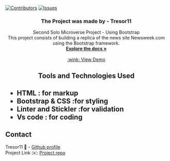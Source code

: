 [![Contributors][contributors-shield]][contributors-url]
[![Issues][issues-shield]][issues-url]
<br />
<p align="center">
 <h3 align="center">The Project was made by -  Tresor11</h3>
 <p align="center">
   Second Solo Microverse Project - Using Bootstrap </br>
  This project consists of building a replica of the news site Newsweek.com using the Bootstrap framework.
   <br />
   <a href="https://github.com/Tresor11/News-week"><strong>Explore the docs »</strong></a>
   <br />
   <br />
   <a href="https://rawcdn.githack.com/Tresor11/News-week/68776127cf0f9be4a9b0456474a02e5af579571a/index.html"> :wink: View Demo </a> 
 </p>
</p>
<h2 align="center">Tools and Technologies Used<h2>
 <ul>
  <li>HTML : for markup</li>
  <li>Bootstrap & CSS :for styling</li>
  <li>Linter and Stickler :for validation</li>
  <li>Vs code : for coding</li>
 </ul>
<!-- TABLE OF CONTENTS -->

## Contact
Tresor11 :man: - [Github profile](https://github.com/Tresor11)
<br>
Project Link :envelope:: [Project repo](https://github.com/Tresor11/News-week)
<!-- ACKNOWLEDGEMENTS -->

<!-- MARKDOWN LINKS & IMAGES -->
<!-- https://www.markdownguide.org/basic-syntax/#reference-style-links -->
[contributors-shield]: https://img.shields.io/github/contributors/othneildrew/Best-README-Template.svg?style=flat-square
[contributors-url]: "https://github.com/Tresor11/News-week/graphs/contributors"
[issues-shield]: https://img.shields.io/github/issues/othneildrew/Best-README-Template.svg?style=flat-square
[issues-url]: "https://github.com/Tresor11/News-week/issues"
